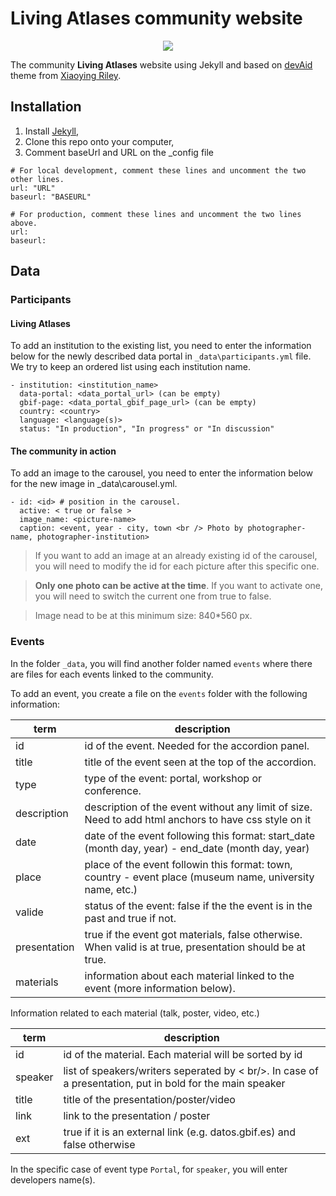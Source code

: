 #  **Living Atlases** community website

<p align="center">
  <img src="public/images/front-page-website.png">
</p>

The community **Living Atlases** website using Jekyll and based on [devAid](https://github.com/xriley/devAid-Theme) theme from [Xiaoying Riley](http://xiaoyingriley.com/). 


## Installation

1. Install [Jekyll](https://jekyllrb.com/),
2. Clone this repo onto your computer,
3. Comment baseUrl and URL on the _config file 

```
# For local development, comment these lines and uncomment the two other lines.
url: "URL"     
baseurl: "BASEURL"   

# For production, comment these lines and uncomment the two lines above.
url:    
baseurl:   
```

## Data

### Participants

#### Living Atlases

To add an institution to the existing list, you need to enter the information below for the newly described data portal in `_data\participants.yml` file. 
We try to keep an ordered list using each institution name.

```
- institution: <institution_name>
  data-portal: <data_portal_url> (can be empty)
  gbif-page: <data_portal_gbif_page_url> (can be empty)
  country: <country>
  language: <language(s)>
  status: "In production", "In progress" or "In discussion"
```

#### The community in action

To add an image to the carousel, you need to enter the information below for the new image in _data\carousel.yml. 

``` 
- id: <id> # position in the carousel.     
  active: < true or false >    
  image_name: <picture-name>     
  caption: <event, year - city, town <br /> Photo by photographer-name, photographer-institution>   
```
> If you want to add an image at an already existing id of the carousel, you will need to modify the id for each picture after this specific one.     

> **Only one photo can be active at the time**. If you want to activate one, you will need to switch the current one from true to false.    

> Image nead to be at this minimum size: 840*560 px.  

### Events

In the folder `_data`, you will find another folder named `events` where there are files for each events linked to the community.    

To add an event, you create a file on the `events` folder with the following information:

| term        | description                                                                                                |
|-------------|------------------------------------------------------------------------------------------------------------|
| id          | id of the event. Needed for the accordion panel.                                                           |
| title       | title of the event seen at the top of the accordion.                                                       |
| type        | type of the event: portal, workshop or conference.                                                         |
| description | description of the event without any limit of size. Need to add html anchors to have css style on it       |
| date        | date of the event following this format: start_date (month day, year) - end_date (month day, year)         |
| place       | place of the event followin this format: town, country - event place (museum name, university name, etc.)  |
| valide      | status of the event: false if the the event is in the past and true if not.                                |
| presentation| true if the event got materials, false otherwise. When valid is at true, presentation should be at true.   |
| materials   | information about each material linked to the event (more information below).                              |


Information related to each material (talk, poster, video, etc.)

| term        | description                                                                                                |
|-------------|------------------------------------------------------------------------------------------------------------|
| id          | id of the material. Each material will be sorted by id                                                     |
| speaker     | list of speakers/writers seperated by < br/>. In case of a presentation, put in bold for the main speaker  |
| title       | title of the presentation/poster/video                                                                     |
| link        | link to the presentation / poster                                                                          |
| ext         | true if it is an external link (e.g. datos.gbif.es) and false otherwise                                    |


In the specific case of event type `Portal`, for `speaker`, you will enter developers name(s).


